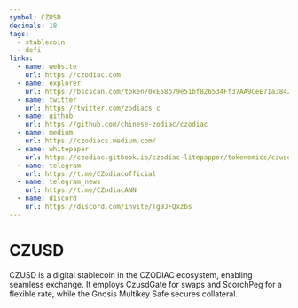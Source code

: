 ```yaml
---
symbol: CZUSD
decimals: 18
tags:
  - stablecoin
  - defi
links:
  - name: website
    url: https://czodiac.com
  - name: explorer
    url: https://bscscan.com/token/0xE68b79e51bf826534Ff37AA9CeE71a3842ee9c70
  - name: twitter
    url: https://twitter.com/zodiacs_c
  - name: github
    url: https://github.com/chinese-zodiac/czodiac
  - name: medium
    url: https://czodiacs.medium.com/
  - name: whitepaper
    url: https://czodiac.gitbook.io/czodiac-litepapper/tokenomics/czusd
  - name: telegram
    url: https://t.me/CZodiacofficial
  - name: telegram_news
    url: https://t.me/CZodiacANN
  - name: discord
    url: https://discord.com/invite/Tg9JFQxzbs
---
```


# CZUSD

CZUSD is a digital stablecoin in the CZODIAC ecosystem, enabling seamless exchange. It employs CzusdGate for swaps and ScorchPeg for a flexible rate, while the Gnosis Multikey Safe secures collateral.
